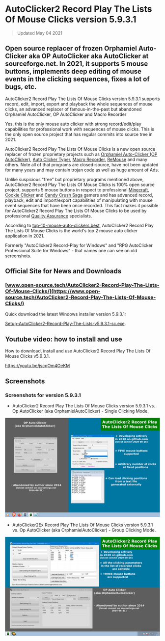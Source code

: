 # AutoClicker2 Record Play The Lists Of Mouse Clicks version 5.9.3.1

> Updated May 04 2021

## Open source replacer of frozen Orphamiel Auto-Clicker aka OP AutoClicker aka AutoClicker at sourceforge.net. In 2021, it supports 5 mouse buttons, implements deep editing of mouse events in the clicking sequences, fixes a lot of bugs, etc.

AutoClicker2 Record Play The Lists Of Mouse Clicks version 5.9.3.1 supports record, edit, import, export and playback the whole sequences of mouse clicks, an advanced replacer of famous-in-the-past but abandoned Orphamiel AutoClicker, OP AutoClicker and Macro Recorder

Yes, this is the only mouse auto clicker with strong record/edit/play capabilities for professional work with sequences of mouse clicks.
This is the only open source project that has regular commits into source tree in 2021.

AutoClicker2 Record Play The Lists Of Mouse Clicks is a new open source replacer of frozen proprietary projects such as
[Orphamiel Auto-Clicker (OP AutoClicker)](https://sourceforge.net/projects/orphamielautoclicker/),
[Auto Clicker Typer](https://www.asoftwareplus.com/auto-clicker-typer.html),
[Macro Recorder](https://www.macrorecorder.com),
[ReMouse](https://www.remouse.com) and many others. Note all of that programs are closed-source, have not been updated for
many years and may contain trojan code as well as huge amount of Ads.

Unlike suspicious "free" but proprietary programs mentioned above,
AutoClicker2 Record Play The Lists Of Mouse Clicks is 100% open source project, supports 5 mouse buttons in respect to professional
[Minecraft](https://en.wikipedia.org/wiki/Minecraft),
[Cookie Clicker](https://en.wikipedia.org/wiki/Cookie_Clicker) and
[Candy Crush Saga](https://en.wikipedia.org/wiki/Candy_Crush_Saga) gamers and has advanced record, playback, edit
and import/export capabilities of manipulating with mouse event sequences that have been once recorded.
This fact makes it possible for AutoClicker2 Record Play The Lists Of Mouse Clicks to be used by professional
[Quality Assurance](https://en.wikipedia.org/wiki/Quality_assurance) specialists.

According to [top-10-mouse-auto-clickers.best](https://top-10-mouse-auto-clickers.best/#top_10_auto_clickers),
AutoClicker2 Record Play The Lists Of Mouse Clicks is the world's top 2 mouse auto clicker application in 2021.

Formerly "AutoClicker2 Record-Play for Windows" and "RPG AutoClicker Professional Suite for Windows" - that names one can see on old screenshots.

## Official Site for News and Downloads

### [www.open-source.tech/AutoClicker2-Record-Play-The-Lists-Of-Mouse-Clicks/](https://www.open-source.tech/AutoClicker2-Record-Play-The-Lists-Of-Mouse-Clicks/)

Quick download the latest Windows installer version 5.9.3.1:

[Setup-AutoClicker2-Record-Play-The-Lists-v5.9.3.1-sc.exe](https://filedn.com/llBp1EbMQML0Hdv9A9SVo6b/Setup-AutoClicker2-Record-Play-The-Lists-v5.9.3.1-sc.exe).

## Youtube video: how to install and use

How to download, install and use AutoClicker2 Record Play The Lists Of Mouse Clicks v5.9.3.1.

https://youtu.be/jscqOm4OeKM

## Screenshots

### Screenshots for version 5.9.3.1

* AutoClicker2 Record Play The Lists Of Mouse Clicks version 5.9.3.1 vs. Op AutoClicker (aka OrphamielAutoClicker) - Single Clicking Mode.

![AutoClicker2 Record Play The Lists Of Mouse Clicks version 5.9.3.1 vs. Op AutoClicker (aka OrphamielAutoClicker) - Single Clicking Mode.](screenshots_new/v5.9.3.1/AutoClicker2_v5.9.3.1.jpg?raw=true)

* AutoClicker2Ex Record Play The Lists Of Mouse Clicks version 5.9.3.1 vs. Op AutoClicker (aka OrphamielAutoClicker) - Group Clicking Mode.

![AutoClicker2Ex Record Play The Lists Of Mouse Clicks version 5.9.3.1 vs. Op AutoClicker (aka OrphamielAutoClicker) - Group Clicking Mode.](screenshots_new/v5.9.3.1/AutoClicker2Ex_v5.9.3.1.jpg?raw=true)
